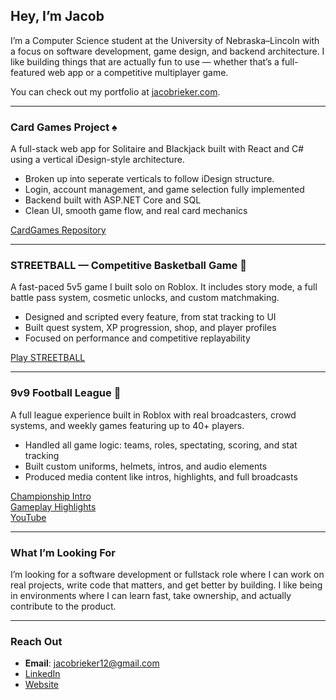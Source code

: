 ## Hey, I’m Jacob

I’m a Computer Science student at the University of Nebraska–Lincoln with a focus on software development, game design, and backend architecture. I like building things that are actually fun to use — whether that’s a full-featured web app or a competitive multiplayer game.

You can check out my portfolio at [jacobrieker.com](https://jacobrieker.com).

---

### Card Games Project ♠️  
A full-stack web app for Solitaire and Blackjack built with React and C# using a vertical iDesign-style architecture.

- Broken up into seperate verticals to follow iDesign structure. 
- Login, account management, and game selection fully implemented  
- Backend built with ASP.NET Core and SQL  
- Clean UI, smooth game flow, and real card mechanics  

[CardGames Repository](https://github.com/jrieker/CardGamesSolution)

---

### STREETBALL — Competitive Basketball Game 🏀  
A fast-paced 5v5 game I built solo on Roblox. It includes story mode, a full battle pass system, cosmetic unlocks, and custom matchmaking.

- Designed and scripted every feature, from stat tracking to UI  
- Built quest system, XP progression, shop, and player profiles  
- Focused on performance and competitive replayability  

[Play STREETBALL](https://www.roblox.com/games/6569480109/STREETBALL)  

---

### 9v9 Football League 🏈  
A full league experience built in Roblox with real broadcasters, crowd systems, and weekly games featuring up to 40+ players.

- Handled all game logic: teams, roles, spectating, scoring, and stat tracking  
- Built custom uniforms, helmets, intros, and audio elements  
- Produced media content like intros, highlights, and full broadcasts  

[Championship Intro](https://www.youtube.com/watch?v=amH7XbiMAts)  
[Gameplay Highlights](https://www.youtube.com/watch?v=8S_RG5EBNs0)  
[YouTube](https://www.youtube.com/@jakegreenway12)

---

### What I’m Looking For  
I’m looking for a software development or fullstack role where I can work on real projects, write code that matters, and get better by building. I like being in environments where I can learn fast, take ownership, and actually contribute to the product.

---

### Reach Out  
- **Email**: jacobrieker12@gmail.com  
- [LinkedIn](https://www.linkedin.com/in/jacob-rieker-3761b226a/)  
- [Website](https://jacobrieker.com)
